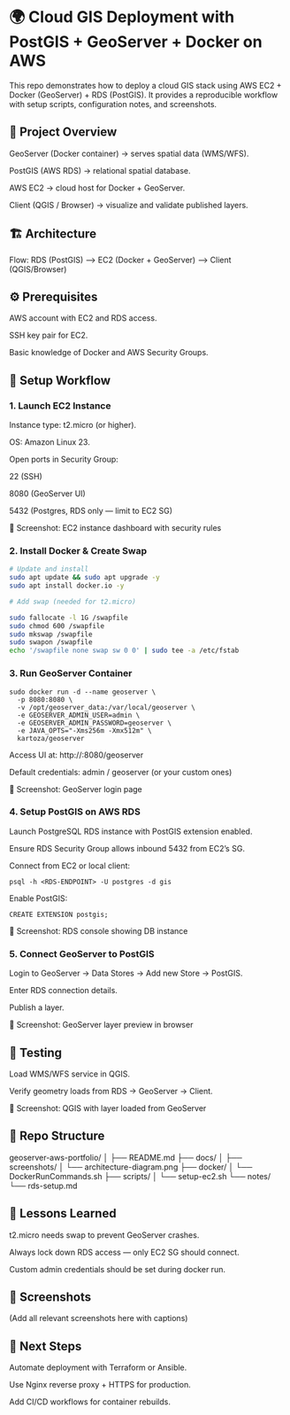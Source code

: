 # 🌍 Cloud GIS Deployment with PostGIS + GeoServer + Docker on AWS

This repo demonstrates how to deploy a cloud GIS stack using AWS EC2 + Docker (GeoServer) + RDS (PostGIS).
It provides a reproducible workflow with setup scripts, configuration notes, and screenshots.

## 📖 Project Overview

GeoServer (Docker container) → serves spatial data (WMS/WFS).

PostGIS (AWS RDS) → relational spatial database.

AWS EC2 → cloud host for Docker + GeoServer.

Client (QGIS / Browser) → visualize and validate published layers.

## 🏗️ Architecture

Flow:
RDS (PostGIS) ⟶ EC2 (Docker + GeoServer) ⟶ Client (QGIS/Browser)

## ⚙️ Prerequisites

AWS account with EC2 and RDS access.

SSH key pair for EC2.

Basic knowledge of Docker and AWS Security Groups.

## 🚀 Setup Workflow
### 1. Launch EC2 Instance

Instance type: t2.micro (or higher).

OS: Amazon Linux 23.

Open ports in Security Group:

22 (SSH)

8080 (GeoServer UI)

5432 (Postgres, RDS only — limit to EC2 SG)

📸 Screenshot: EC2 instance dashboard with security rules

### 2. Install Docker & Create Swap
```bash
# Update and install
sudo apt update && sudo apt upgrade -y
sudo apt install docker.io -y

# Add swap (needed for t2.micro)

sudo fallocate -l 1G /swapfile
sudo chmod 600 /swapfile
sudo mkswap /swapfile
sudo swapon /swapfile
echo '/swapfile none swap sw 0 0' | sudo tee -a /etc/fstab
```

### 3. Run GeoServer Container
```  
sudo docker run -d --name geoserver \
  -p 8080:8080 \
  -v /opt/geoserver_data:/var/local/geoserver \
  -e GEOSERVER_ADMIN_USER=admin \
  -e GEOSERVER_ADMIN_PASSWORD=geoserver \
  -e JAVA_OPTS="-Xms256m -Xmx512m" \
  kartoza/geoserver
```

Access UI at: http://<EC2-Public-IP>:8080/geoserver

Default credentials: admin / geoserver (or your custom ones)

📸 Screenshot: GeoServer login page

### 4. Setup PostGIS on AWS RDS

Launch PostgreSQL RDS instance with PostGIS extension enabled.

Ensure RDS Security Group allows inbound 5432 from EC2’s SG.

Connect from EC2 or local client:
```
psql -h <RDS-ENDPOINT> -U postgres -d gis
```

Enable PostGIS:
```
CREATE EXTENSION postgis;
```

📸 Screenshot: RDS console showing DB instance

### 5. Connect GeoServer to PostGIS

Login to GeoServer → Data Stores → Add new Store → PostGIS.

Enter RDS connection details.

Publish a layer.

📸 Screenshot: GeoServer layer preview in browser

## 🧪 Testing

Load WMS/WFS service in QGIS.

Verify geometry loads from RDS → GeoServer → Client.

📸 Screenshot: QGIS with layer loaded from GeoServer

## 📂 Repo Structure
geoserver-aws-portfolio/
│
├── README.md
├── docs/
│   ├── screenshots/
│   └── architecture-diagram.png
├── docker/
│   └── DockerRunCommands.sh
├── scripts/
│   └── setup-ec2.sh
└── notes/
    └── rds-setup.md

## 🔑 Lessons Learned

t2.micro needs swap to prevent GeoServer crashes.

Always lock down RDS access — only EC2 SG should connect.

Custom admin credentials should be set during docker run.

## 📸 Screenshots

(Add all relevant screenshots here with captions)

## 📌 Next Steps

Automate deployment with Terraform or Ansible.

Use Nginx reverse proxy + HTTPS for production.

Add CI/CD workflows for container rebuilds.
